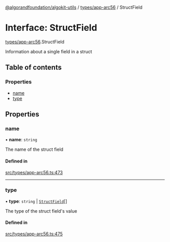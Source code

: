 [@algorandfoundation/algokit-utils](../README.md) / [types/app-arc56](../modules/types_app_arc56.md) / StructField

# Interface: StructField

[types/app-arc56](../modules/types_app_arc56.md).StructField

Information about a single field in a struct

## Table of contents

### Properties

- [name](types_app_arc56.StructField.md#name)
- [type](types_app_arc56.StructField.md#type)

## Properties

### name

• **name**: `string`

The name of the struct field

#### Defined in

[src/types/app-arc56.ts:473](https://github.com/algorandfoundation/algokit-utils-ts/blob/main/src/types/app-arc56.ts#L473)

___

### type

• **type**: `string` \| [`StructField`](types_app_arc56.StructField.md)[]

The type of the struct field's value

#### Defined in

[src/types/app-arc56.ts:475](https://github.com/algorandfoundation/algokit-utils-ts/blob/main/src/types/app-arc56.ts#L475)
